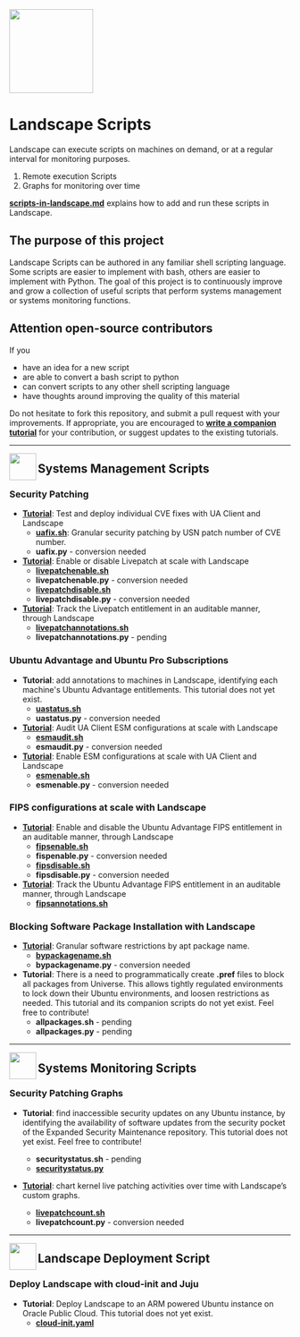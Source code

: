 <img src="https://assets.ubuntu.com/v1/bc04c279-landscape-title-logo-white.svg" height="150">

# Landscape Scripts

Landscape can execute scripts on machines on demand, or at a regular interval for monitoring purposes.

1. Remote execution Scripts
2. Graphs for monitoring over time

[**scripts-in-landscape.md**](./scripts-in-landscape.md) explains how to add and run these scripts in Landscape.

## The purpose of this project

Landscape Scripts can be authored in any familiar shell scripting language. Some scripts are easier to implement with bash, others are easier to implement with Python. The goal of this project is to continuously improve and grow a collection of useful scripts that perform systems management or systems monitoring functions.

## Attention open-source contributors

If you
- have an idea for a new script
- are able to convert a bash script to python
- can convert scripts to any other shell scripting language
- have thoughts around improving the quality of this material

Do not hesitate to fork this repository, and submit a pull request with your improvements. If appropriate, you are encouraged to [**write a companion tutorial**](https://ubuntu.com/tutorials/tutorial-guidelines) for your contribution, or suggest updates to the existing tutorials.

---

<img src="https://assets.ubuntu.com/v1/c9dc2869-Use-snap-commands.svg" height="48" align="left">

## Systems Management Scripts

### Security Patching
- [**Tutorial**](https://ubuntu.com/tutorials/test-and-deploy-individual-cve-fixes-with-ua-client-and-landscape): Test and deploy individual CVE fixes with UA Client and Landscape
    - [**uafix.sh**](./management/security/uafix.sh): Granular security patching by USN patch number of CVE number.
    - **uafix.py** - conversion needed
- [**Tutorial**](https://ubuntu.com/tutorials/manage-livepatch-configurations-at-scale-with-landscape): Enable or disable Livepatch at scale with Landscape
    - [**livepatchenable.sh**](./management/security/livepatchenable.sh)
    - **livepatchenable.py** - conversion needed
    - [**livepatchdisable.sh**](./management/security/livepatchdisable.sh)
    - **livepatchdisable.py** - conversion needed
- [**Tutorial**](https://ubuntu.com/tutorials/monitor-and-manage-livepatch-configurations-at-scale-with-landscape#3-monitor-livepatch-via-landscape): Track the Livepatch entitlement in an auditable manner, through Landscape
    - [**livepatchannotations.sh**](./management/security/livepatchannotations.sh)
    - **livepatchannotations.py** - pending

### Ubuntu Advantage and Ubuntu Pro Subscriptions

- **Tutorial**: add annotations to machines in Landscape, identifying each machine's Ubuntu Advantage entitlements. This tutorial does not yet exist.
    - [**uastatus.sh**](./management/Pro/uastatus.sh)
    - **uastatus.py** - conversion needed
- [**Tutorial**](https://ubuntu.com/tutorials/audit-ua-client-esm-configurations-at-scale-with-landscape): Audit UA Client ESM configurations at scale with Landscape
    - [**esmaudit.sh**](./management/Pro/esmaudit.sh)
    - **esmaudit.py** - conversion needed
- [**Tutorial**](): Enable ESM configurations at scale with UA Client and Landscape
    - [**esmenable.sh**](./management/Pro/esmenable.sh)
    - **esmenable.py** - conversion needed

### FIPS configurations at scale with Landscape

- [**Tutorial**](https://ubuntu.com/tutorials/manage-ua-client-fips-configurations-at-scale-with-landscape): Enable and disable the Ubuntu Advantage FIPS entitlement in an auditable manner, through Landscape
    - [**fipsenable.sh**](./management/FIPS/fipsenable.sh)
    - **fispenable.py** - conversion needed
    - [**fipsdisable.sh**](./management/FIPS/fipsdisable.sh)
    - **fipsdisable.py** - conversion needed
- [**Tutorial**](https://ubuntu.com/tutorials/audit-ua-client-fips-configurations-at-scale-with-landscape): Track the Ubuntu Advantage FIPS entitlement in an auditable manner, through Landscape
    - [**fipsannotations.sh**](./management/FIPS/fipsannotations.sh)

### Blocking Software Package Installation with Landscape

- [**Tutorial**](https://ubuntu.com/tutorials/blocking-software-package-installation-with-landscape): Granular software restrictions by apt package name.
    - [**bypackagename.sh**](./management/Block%20Installation%20with%20Apt/bypackagename.sh)
    - **bypackagename.py** - conversion needed
- **Tutorial**: There is a need to programmatically create **.pref** files to block all packages from Universe. This allows tightly regulated environments to lock down their Ubuntu environments, and loosen restrictions as needed. This tutorial and its companion scripts do not yet exist. Feel free to contribute!
    - **allpackages.sh** - pending
    - **allpackages.py** - pending

---

<img src="https://assets.ubuntu.com/v1/d3aa493c-Build-your-first-snap.svg" height="48" align="left">

## Systems Monitoring Scripts

### Security Patching Graphs

- **Tutorial**: find inaccessible security updates on any Ubuntu instance, by identifying the availability of software updates from the security pocket of the Expanded Security Maintenance repository. This tutorial does not yet exist. Feel free to contribute!
    - **securitystatus.sh** - pending
    - [**securitystatus.py**](./monitoring/security/securitystatus.py)

- [**Tutorial**](https://ubuntu.com/tutorials/add-livepatch-graphs-in-landscape): chart kernel live patching activities over time with Landscape’s custom graphs.
    - [**livepatchcount.sh**](./monitoring/Livepatch/livepatchcount.sh)
    - **livepatchcount.py** - conversion needed

---

<img src="https://assets.ubuntu.com/v1/4a28b0b5-menu-icon--product-cloud-init.svg" height="48" align="left">

## Landscape Deployment Script

### Deploy Landscape with cloud-init and Juju

- **Tutorial**: Deploy Landscape to an ARM powered Ubuntu instance on Oracle Public Cloud. This tutorial does not yet exist.
    - [**cloud-init.yaml**](./provisioning/cloud-init.yaml)
